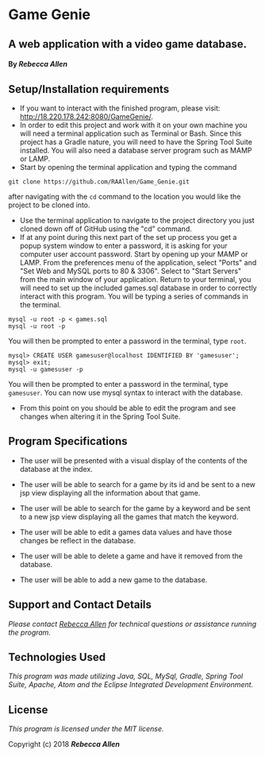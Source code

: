 # Game Genie

## A web application with a video game database.

#### By _**Rebecca Allen**_

## Setup/Installation requirements

* If you want to interact with the finished program, please visit: http://18.220.178.242:8080/GameGenie/.
* In order to edit this project and work with it on your own machine you will need a terminal application such as Terminal or Bash. Since this project has a Gradle nature, you will need to have the Spring Tool Suite installed. You will also need a database server program such as MAMP or LAMP.
* Start by opening the terminal application and typing the command
```
git clone https://github.com/RAAllen/Game_Genie.git
```
after navigating with the `cd` command to the location you would like the project to be cloned into.
* Use the terminal application to navigate to the project directory you just cloned down off of GitHub using the "cd" command.
* If at any point during this next part of the set up process you get a popup system window to enter a password, it is asking for your computer user account password. Start by opening up your MAMP or LAMP. From the preferences menu of the application, select "Ports" and "Set Web and MySQL ports to 80 & 3306". Select to "Start Servers" from the main window of your application. Return to your terminal, you will need to set up the included games.sql database in order to correctly interact with this program. You will be typing a series of commands in the terminal.
```
mysql -u root -p < games.sql
mysql -u root -p
```
You will then be prompted to enter a password in the terminal, type `root`.
```
mysql> CREATE USER gamesuser@localhost IDENTIFIED BY 'gamesuser';
mysql> exit;
mysql -u gamesuser -p
```
You will then be prompted to enter a password in the terminal, type `gamesuser`. You can now use mysql syntax to interact with the database.
* From this point on you should be able to edit the program and see changes when altering it in the Spring Tool Suite.


## Program Specifications

* The user will be presented with a visual display of the contents of the database at the index.

* The user will be able to search for a game by its id and be sent to a new jsp view displaying all the information about that game.

* The user will be able to search for the game by a keyword and be sent to a new jsp view displaying all the games that match the keyword.

* The user will be able to edit a games data values and have those changes be reflect in the database.

* The user will be able to delete a game and have it removed from the database.

* The user will be able to add a new game to the database.


## Support and Contact Details

_Please contact [Rebecca Allen](RebeccaZarsky@gmail.com) for technical questions or assistance running the program._


## Technologies Used

_This program was made utilizing Java, SQL, MySql, Gradle, Spring Tool Suite, Apache, Atom and the Eclipse Integrated Development Environment._


## License

_This program is licensed under the MIT license._

Copyright (c) 2018 **_Rebecca Allen_**
